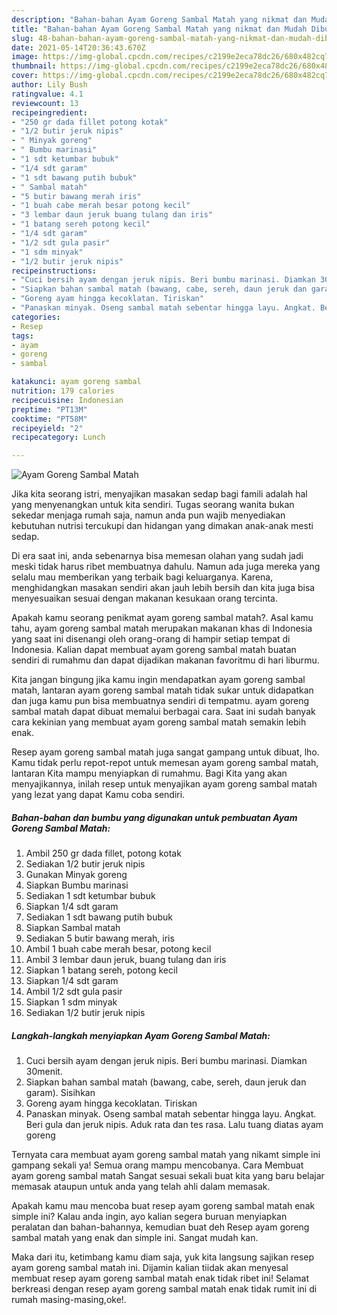 ```yaml
---
description: "Bahan-bahan Ayam Goreng Sambal Matah yang nikmat dan Mudah Dibuat"
title: "Bahan-bahan Ayam Goreng Sambal Matah yang nikmat dan Mudah Dibuat"
slug: 48-bahan-bahan-ayam-goreng-sambal-matah-yang-nikmat-dan-mudah-dibuat
date: 2021-05-14T20:36:43.670Z
image: https://img-global.cpcdn.com/recipes/c2199e2eca78dc26/680x482cq70/ayam-goreng-sambal-matah-foto-resep-utama.jpg
thumbnail: https://img-global.cpcdn.com/recipes/c2199e2eca78dc26/680x482cq70/ayam-goreng-sambal-matah-foto-resep-utama.jpg
cover: https://img-global.cpcdn.com/recipes/c2199e2eca78dc26/680x482cq70/ayam-goreng-sambal-matah-foto-resep-utama.jpg
author: Lily Bush
ratingvalue: 4.1
reviewcount: 13
recipeingredient:
- "250 gr dada fillet potong kotak"
- "1/2 butir jeruk nipis"
- " Minyak goreng"
- " Bumbu marinasi"
- "1 sdt ketumbar bubuk"
- "1/4 sdt garam"
- "1 sdt bawang putih bubuk"
- " Sambal matah"
- "5 butir bawang merah iris"
- "1 buah cabe merah besar potong kecil"
- "3 lembar daun jeruk buang tulang dan iris"
- "1 batang sereh potong kecil"
- "1/4 sdt garam"
- "1/2 sdt gula pasir"
- "1 sdm minyak"
- "1/2 butir jeruk nipis"
recipeinstructions:
- "Cuci bersih ayam dengan jeruk nipis. Beri bumbu marinasi. Diamkan 30menit."
- "Siapkan bahan sambal matah (bawang, cabe, sereh, daun jeruk dan garam). Sisihkan"
- "Goreng ayam hingga kecoklatan. Tiriskan"
- "Panaskan minyak. Oseng sambal matah sebentar hingga layu. Angkat. Beri gula dan jeruk nipis. Aduk rata dan tes rasa. Lalu tuang diatas ayam goreng"
categories:
- Resep
tags:
- ayam
- goreng
- sambal

katakunci: ayam goreng sambal 
nutrition: 179 calories
recipecuisine: Indonesian
preptime: "PT13M"
cooktime: "PT58M"
recipeyield: "2"
recipecategory: Lunch

---
```



![Ayam Goreng Sambal Matah](https://img-global.cpcdn.com/recipes/c2199e2eca78dc26/680x482cq70/ayam-goreng-sambal-matah-foto-resep-utama.jpg)

Jika kita seorang istri, menyajikan masakan sedap bagi famili adalah hal yang menyenangkan untuk kita sendiri. Tugas seorang  wanita bukan sekedar menjaga rumah saja, namun anda pun wajib menyediakan kebutuhan nutrisi tercukupi dan hidangan yang dimakan anak-anak mesti sedap.

Di era  saat ini, anda sebenarnya bisa memesan olahan yang sudah jadi meski tidak harus ribet membuatnya dahulu. Namun ada juga mereka yang selalu mau memberikan yang terbaik bagi keluarganya. Karena, menghidangkan masakan sendiri akan jauh lebih bersih dan kita juga bisa menyesuaikan sesuai dengan makanan kesukaan orang tercinta. 



Apakah kamu seorang penikmat ayam goreng sambal matah?. Asal kamu tahu, ayam goreng sambal matah merupakan makanan khas di Indonesia yang saat ini disenangi oleh orang-orang di hampir setiap tempat di Indonesia. Kalian dapat membuat ayam goreng sambal matah buatan sendiri di rumahmu dan dapat dijadikan makanan favoritmu di hari liburmu.

Kita jangan bingung jika kamu ingin mendapatkan ayam goreng sambal matah, lantaran ayam goreng sambal matah tidak sukar untuk didapatkan dan juga kamu pun bisa membuatnya sendiri di tempatmu. ayam goreng sambal matah dapat dibuat memalui berbagai cara. Saat ini sudah banyak cara kekinian yang membuat ayam goreng sambal matah semakin lebih enak.

Resep ayam goreng sambal matah juga sangat gampang untuk dibuat, lho. Kamu tidak perlu repot-repot untuk memesan ayam goreng sambal matah, lantaran Kita mampu menyiapkan di rumahmu. Bagi Kita yang akan menyajikannya, inilah resep untuk menyajikan ayam goreng sambal matah yang lezat yang dapat Kamu coba sendiri.

<!--inarticleads1-->

##### Bahan-bahan dan bumbu yang digunakan untuk pembuatan Ayam Goreng Sambal Matah:

1. Ambil 250 gr dada fillet, potong kotak
1. Sediakan 1/2 butir jeruk nipis
1. Gunakan  Minyak goreng
1. Siapkan  Bumbu marinasi
1. Sediakan 1 sdt ketumbar bubuk
1. Siapkan 1/4 sdt garam
1. Sediakan 1 sdt bawang putih bubuk
1. Siapkan  Sambal matah
1. Sediakan 5 butir bawang merah, iris
1. Ambil 1 buah cabe merah besar, potong kecil
1. Ambil 3 lembar daun jeruk, buang tulang dan iris
1. Siapkan 1 batang sereh, potong kecil
1. Siapkan 1/4 sdt garam
1. Ambil 1/2 sdt gula pasir
1. Siapkan 1 sdm minyak
1. Sediakan 1/2 butir jeruk nipis




<!--inarticleads2-->

##### Langkah-langkah menyiapkan Ayam Goreng Sambal Matah:

1. Cuci bersih ayam dengan jeruk nipis. Beri bumbu marinasi. Diamkan 30menit.
1. Siapkan bahan sambal matah (bawang, cabe, sereh, daun jeruk dan garam). Sisihkan
1. Goreng ayam hingga kecoklatan. Tiriskan
1. Panaskan minyak. Oseng sambal matah sebentar hingga layu. Angkat. Beri gula dan jeruk nipis. Aduk rata dan tes rasa. Lalu tuang diatas ayam goreng




Ternyata cara membuat ayam goreng sambal matah yang nikamt simple ini gampang sekali ya! Semua orang mampu mencobanya. Cara Membuat ayam goreng sambal matah Sangat sesuai sekali buat kita yang baru belajar memasak ataupun untuk anda yang telah ahli dalam memasak.

Apakah kamu mau mencoba buat resep ayam goreng sambal matah enak simple ini? Kalau anda ingin, ayo kalian segera buruan menyiapkan peralatan dan bahan-bahannya, kemudian buat deh Resep ayam goreng sambal matah yang enak dan simple ini. Sangat mudah kan. 

Maka dari itu, ketimbang kamu diam saja, yuk kita langsung sajikan resep ayam goreng sambal matah ini. Dijamin kalian tiidak akan menyesal membuat resep ayam goreng sambal matah enak tidak ribet ini! Selamat berkreasi dengan resep ayam goreng sambal matah enak tidak rumit ini di rumah masing-masing,oke!.

